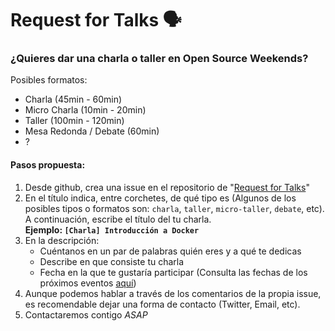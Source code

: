 # Request for Talks 🗣

### ¿Quieres dar una charla o taller en Open Source Weekends?

Posibles formatos:
- Charla (45min - 60min)
- Micro Charla (10min - 20min)
- Taller (100min - 120min)
- Mesa Redonda / Debate (60min)
- ? 

#### Pasos propuesta:

1.  Desde github, crea una issue en el repositorio de "[Request for Talks](https://github.com/OSWeekends/request-for-talks/issues/new)"
2. En el título indica, entre corchetes, de qué tipo es (Algunos de los posibles tipos o formatos son: `charla`, `taller`, `micro-taller`, `debate`, etc). A continuación, escribe el título del tu charla.  
**Ejemplo: `[Charla] Introducción a Docker`**
3. En la descripción:
    - Cuéntanos en un par de palabras quién eres y a qué te dedicas 
    - Describe en que consiste tu charla
    - Fecha en la que te gustaría participar (Consulta las fechas de los próximos eventos [aquí](https://press-osw.netlify.com/posts/post-1/))
4. Aunque podemos hablar a través de los comentarios de la propia issue, es recomendable dejar una forma de contacto (Twitter, Email, etc).
5. Contactaremos contigo _ASAP_  
